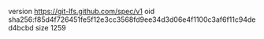 version https://git-lfs.github.com/spec/v1
oid sha256:f85d4f726451fe5f12e3cc3568fd9ee34d3d06e4f1100c3af6f11c94ded4bcbd
size 1259
